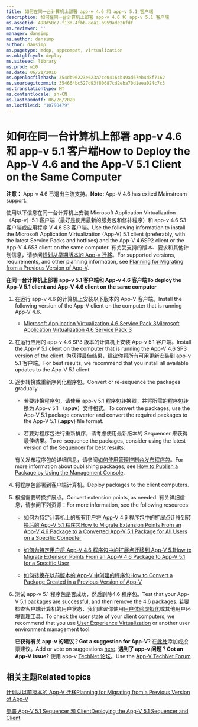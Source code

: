 ```yaml
---
title: 如何在同一台计算机上部署 app-v 4.6 和 app-v 5.1 客户端
description: 如何在同一台计算机上部署 app-v 4.6 和 app-v 5.1 客户端
ms.assetid: 498d50c7-f13d-4fbb-8ea1-b959ade26fdf
ms.reviewer: ''
manager: dansimp
ms.author: dansimp
author: dansimp
ms.pagetype: mdop, appcompat, virtualization
ms.mktglfcycl: deploy
ms.sitesec: library
ms.prod: w10
ms.date: 06/21/2016
ms.openlocfilehash: 354db96223e623a7cd0416cb49ad67eb4d8f7162
ms.sourcegitcommit: 354664bc527d93f80687cd2eba70d1eea024c7c3
ms.translationtype: MT
ms.contentlocale: zh-CN
ms.lasthandoff: 06/26/2020
ms.locfileid: "10798479"
---
```

# <span data-ttu-id="5fa15-103">如何在同一台计算机上部署 app-v 4.6 和 app-v 5.1 客户端</span><span class="sxs-lookup"><span data-stu-id="5fa15-103">How to Deploy the App-V 4.6 and the App-V 5.1 Client on the Same Computer</span></span>

<span data-ttu-id="5fa15-104">**注意：** App-v 4.6 已退出主流支持。</span><span class="sxs-lookup"><span data-stu-id="5fa15-104">**Note:** App-V 4.6 has exited Mainstream support.</span></span>

<span data-ttu-id="5fa15-105">使用以下信息在同一台计算机上安装 Microsoft Application Virtualization （App-v）5.1 客户端（最好是使用最新的服务包和修补程序）和 app-v 4.6 S3 客户端或应用程序 V 4.6 S3 客户端。</span><span class="sxs-lookup"><span data-stu-id="5fa15-105">Use the following information to install the Microsoft Application Virtualization (App-V) 5.1 client (preferably, with the latest Service Packs and hotfixes) and the App-V 4.6SP2 client or the App-V 4.6S3 client on the same computer.</span></span> <span data-ttu-id="5fa15-106">有关受支持的版本、要求和其他计划信息，请参阅[规划从早期版本的 App-v 迁移](planning-for-migrating-from-a-previous-version-of-app-v51.md)。</span><span class="sxs-lookup"><span data-stu-id="5fa15-106">For supported versions, requirements, and other planning information, see [Planning for Migrating from a Previous Version of App-V](planning-for-migrating-from-a-previous-version-of-app-v51.md).</span></span>

**<span data-ttu-id="5fa15-107">在同一台计算机上部署 app-v 5.1 客户端和 App-v 4.6 客户端</span><span class="sxs-lookup"><span data-stu-id="5fa15-107">To deploy the App-V 5.1 client and App-V 4.6 client on the same computer</span></span>**

1.  <span data-ttu-id="5fa15-108">在运行 app-v 4.6 的计算机上安装以下版本的 App-V 客户端。</span><span class="sxs-lookup"><span data-stu-id="5fa15-108">Install the following version of the App-V client on the computer that is running App-V 4.6.</span></span>

    -   [<span data-ttu-id="5fa15-109">Microsoft Application Virtualization 4.6 Service Pack 3</span><span class="sxs-lookup"><span data-stu-id="5fa15-109">Microsoft Application Virtualization 4.6 Service Pack 3</span></span>](https://www.microsoft.com/download/details.aspx?id=41187)

2.  <span data-ttu-id="5fa15-110">在运行应用的 app-v 4.6 SP3 版本的计算机上安装 App-v 5.1 客户端。</span><span class="sxs-lookup"><span data-stu-id="5fa15-110">Install the App-V 5.1 client on the computer that is running the App-V 4.6 SP3 version of the client.</span></span> <span data-ttu-id="5fa15-111">为获得最佳结果，建议你将所有可用更新安装到 app-v 5.1 客户端。</span><span class="sxs-lookup"><span data-stu-id="5fa15-111">For best results, we recommend that you install all available updates to the App-V 5.1 client.</span></span>

3.  <span data-ttu-id="5fa15-112">逐步转换或重新序列化程序包。</span><span class="sxs-lookup"><span data-stu-id="5fa15-112">Convert or re-sequence the packages gradually.</span></span>

    -   <span data-ttu-id="5fa15-113">若要转换程序包，请使用 app-v 5.1 程序包转换器，并将所需的程序包转换为 App-v 5.1 （**appv**）文件格式。</span><span class="sxs-lookup"><span data-stu-id="5fa15-113">To convert the packages, use the App-V 5.1 package converter and convert the required packages to the App-V 5.1 (**.appv**) file format.</span></span>

    -   <span data-ttu-id="5fa15-114">若要对程序包进行重新排序，请考虑使用最新版本的 Sequencer 来获得最佳结果。</span><span class="sxs-lookup"><span data-stu-id="5fa15-114">To re-sequence the packages, consider using the latest version of the Sequencer for best results.</span></span>

    <span data-ttu-id="5fa15-115">有关发布程序包的详细信息，请参阅[如何使用管理控制台发布程序包](how-to-publish-a-package-by-using-the-management-console-51.md)。</span><span class="sxs-lookup"><span data-stu-id="5fa15-115">For more information about publishing packages, see [How to Publish a Package by Using the Management Console](how-to-publish-a-package-by-using-the-management-console-51.md).</span></span>

4.  <span data-ttu-id="5fa15-116">将程序包部署到客户端计算机。</span><span class="sxs-lookup"><span data-stu-id="5fa15-116">Deploy packages to the client computers.</span></span>

5.  <span data-ttu-id="5fa15-117">根据需要转换扩展点。</span><span class="sxs-lookup"><span data-stu-id="5fa15-117">Convert extension points, as needed.</span></span> <span data-ttu-id="5fa15-118">有关详细信息，请参阅下列资源：</span><span class="sxs-lookup"><span data-stu-id="5fa15-118">For more information, see the following resources:</span></span>

    -   [<span data-ttu-id="5fa15-119">如何为特定计算机上的所有用户将 App-V 4.6 程序包中的扩展点迁移到转换后的 App-V 5.1 程序包</span><span class="sxs-lookup"><span data-stu-id="5fa15-119">How to Migrate Extension Points From an App-V 4.6 Package to a Converted App-V 5.1 Package for All Users on a Specific Computer</span></span>](how-to-migrate-extension-points-from-an-app-v-46-package-to-a-converted-app-v-51-package-for-all-users-on-a-specific-computer.md)

    -   [<span data-ttu-id="5fa15-120">如何为特定用户将 App-V 4.6 程序包中的扩展点迁移到 App-V 5.1</span><span class="sxs-lookup"><span data-stu-id="5fa15-120">How to Migrate Extension Points From an App-V 4.6 Package to App-V 5.1 for a Specific User</span></span>](how-to-migrate-extension-points-from-an-app-v-46-package-to-app-v-51-for-a-specific-user.md)

    -   [<span data-ttu-id="5fa15-121">如何转换在以前版本的 App-V 中创建的程序包</span><span class="sxs-lookup"><span data-stu-id="5fa15-121">How to Convert a Package Created in a Previous Version of App-V</span></span>](how-to-convert-a-package-created-in-a-previous-version-of-app-v51.md)

6.  <span data-ttu-id="5fa15-122">测试 app-v 5.1 程序包是否成功，然后删除4.6 程序包。</span><span class="sxs-lookup"><span data-stu-id="5fa15-122">Test that your App-V 5.1 packages are successful, and then remove the 4.6 packages.</span></span> <span data-ttu-id="5fa15-123">若要检查客户端计算机的用户状态，我们建议你使用[用户体验虚拟化](https://technet.microsoft.com/library/dn458947.aspx)或其他用户环境管理工具。</span><span class="sxs-lookup"><span data-stu-id="5fa15-123">To check the user state of your client computers, we recommend that you use [User Experience Virtualization](https://technet.microsoft.com/library/dn458947.aspx) or another user environment management tool.</span></span>

    <span data-ttu-id="5fa15-124">已**获得有关 app-v 的建议**？</span><span class="sxs-lookup"><span data-stu-id="5fa15-124">**Got a suggestion for App-V**?</span></span> <span data-ttu-id="5fa15-125">在[此处](http://appv.uservoice.com/forums/280448-microsoft-application-virtualization)添加或投票建议。</span><span class="sxs-lookup"><span data-stu-id="5fa15-125">Add or vote on suggestions [here](http://appv.uservoice.com/forums/280448-microsoft-application-virtualization).</span></span> **<span data-ttu-id="5fa15-126">遇到了 app-v 问题？</span><span class="sxs-lookup"><span data-stu-id="5fa15-126">Got an App-V issue?</span></span>** <span data-ttu-id="5fa15-127">使用 app-v [TechNet 论坛](https://social.technet.microsoft.com/Forums/home?forum=mdopappv)。</span><span class="sxs-lookup"><span data-stu-id="5fa15-127">Use the [App-V TechNet Forum](https://social.technet.microsoft.com/Forums/home?forum=mdopappv).</span></span>

## <span data-ttu-id="5fa15-128">相关主题</span><span class="sxs-lookup"><span data-stu-id="5fa15-128">Related topics</span></span>


[<span data-ttu-id="5fa15-129">计划从以前版本的 App-V 迁移</span><span class="sxs-lookup"><span data-stu-id="5fa15-129">Planning for Migrating from a Previous Version of App-V</span></span>](planning-for-migrating-from-a-previous-version-of-app-v51.md)

[<span data-ttu-id="5fa15-130">部署 App-V 5.1 Sequencer 和 Client</span><span class="sxs-lookup"><span data-stu-id="5fa15-130">Deploying the App-V 5.1 Sequencer and Client</span></span>](deploying-the-app-v-51-sequencer-and-client.md)

 

 





